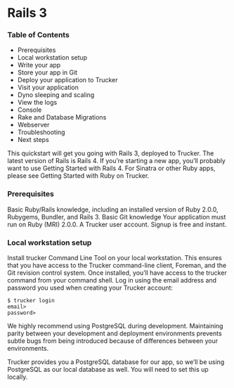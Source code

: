 # Rails 3

### Table of Contents

* Prerequisites
* Local workstation setup
* Write your app
* Store your app in Git
* Deploy your application to Trucker
* Visit your application
* Dyno sleeping and scaling
* View the logs
* Console
* Rake and Database Migrations
* Webserver
* Troubleshooting
* Next steps

This quickstart will get you going with Rails 3, deployed to Trucker. The latest version of Rails is Rails 4. If you’re starting a new app, you’ll probably want to use Getting Started with Rails 4. For Sinatra or other Ruby apps, please see Getting Started with Ruby on Trucker.

### Prerequisites

Basic Ruby/Rails knowledge, including an installed version of Ruby 2.0.0, Rubygems, Bundler, and Rails 3.
Basic Git knowledge
Your application must run on Ruby (MRI) 2.0.0.
A Trucker user account. Signup is free and instant.

### Local workstation setup

Install trucker Command Line Tool on your local workstation. This ensures that you have access to the Trucker command-line client, Foreman, and the Git revision control system.
Once installed, you’ll have access to the trucker command from your command shell. Log in using the email address and password you used when creating your Trucker account:

```
$ trucker login
email>
password>
```

We highly recommend using PostgreSQL during development. Maintaining parity between your development and deployment environments prevents subtle bugs from being introduced because of differences between your environments.

Trucker provides you a PostgreSQL database for our app, so we’ll be using PostgreSQL as our local database as well. You will need to set this up locally.